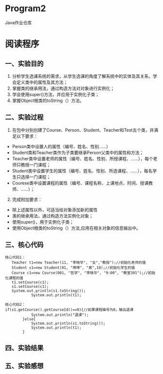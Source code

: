 # Program2
Java作业仓库
# 阅读程序

## 一、实验目的
1. 分析学生选课系统的需求，从学生选课的角度了解系统中的实体及其关系，学会定义类中的属性及其方法；
2. 掌握类的继承用法，通过构造方法对对象进行实例化；
3. 学会使用super()方法，并应用于实例化子类；
4. 掌握Object根类的toString（）方法。

## 二、实验过程
1. 在包中分别创建了Course、Person、Student、Teacher和Test五个类，并满足以下要求：
- Person类中设置人的属性（编号、姓名、性别……）
- Student类和Teacher类作为子类要继承Person父类中的属性和方法；
- Teacher类中设置老师的属性（编号、姓名、性别、所授课程、……），每个老师只教授一门课程；
- Student类中设置学生的属性（编号、姓名、性别、所选课程、……），每名学生只选择一门课程；
- Courese类中设置课程的属性（编号、课程名称、上课地点、时间、授课教师、……）；
2. 完成附加要求：
- 除上述属性以外，可适当给对象添加新的属性
- 类的继承用法，通过构造方法实例化对象；
- 使用super()，用于实例化子类；
- 使用Object根类的toString（）方法,应用在相关对象的信息输出中。

## 三、核心代码
```
核心代码1：
   Teacher t1=new Teacher(11, "李晓华", "女","教授");//初始化老师的值
   Student s1=new Student(01, "坤坤", "男",18);//初始化学生的值
   Course c1=new Course(001, "哲学", "李晓华", "9:00", "教室301");//初始化课程的值
   t1.setCourse(c1);
   s1.setCourse(c1);
   System.out.println(s1.toString());
			System.out.println(t1);
```

```
核心代码2：
if(s1.getCourse().getCourseId()==0){//如果课程编号为0，输出退课
			System.out.println("退课");
		}else{
			System.out.println(s1.toString());
			System.out.println(t1);
		}
```
## 四、实验结果


## 五、实验感想
